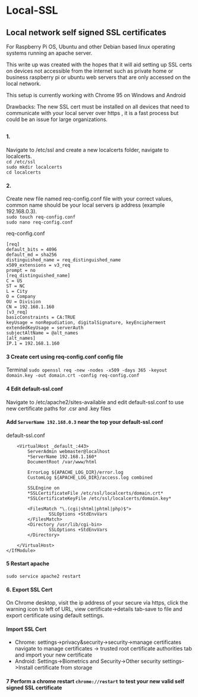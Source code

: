 # Local-SSL
## Local network self signed SSL certificates  
For Raspberry Pi OS, Ubuntu and other Debian based linux operating systems running an apache server.  

This write up was created with the hopes that it will aid setting up SSL certs on devices not accessible from the internet such as private home or business raspberry pi or ubuntu web servers that are only accessed on the local network.

This setup is currently working with Chrome 95 on Windows and Android

Drawbacks: The new SSL cert must be installed on all devices that need to communicate with your local server over https , it is a fast process but could be an issue for large organizations. 
##

#### 1. 
Navigate to /etc/ssl and create a new localcerts folder, navigate to localcerts.  
`cd /etc/ssl`  
`sudo mkdir localcerts`  
`cd localcerts`

#### 2. 
Create new file named req-config.conf file with your correct values, common name should be your local servers ip address (example 192.168.0.3).  
`sudo touch req-config.conf`  
`sudo nano req-config.conf`

req-config.conf  
```
[req]  
default_bits = 4096  
default_md = sha256  
distinguished_name = req_distinguished_name
x509_extensions = v3_req
prompt = no
[req_distinguished_name]
C = US
ST = NC
L = City
O = Company
OU = Division
CN = 192.168.1.160
[v3_req]
basicConstraints = CA:TRUE
keyUsage = nonRepudiation, digitalSignature, keyEncipherment
extendedKeyUsage = serverAuth
subjectAltName = @alt_names
[alt_names]
IP.1 = 192.168.1.160
```
  
#### 3 Create cert using req-config.conf config file
Terminal 
`sudo openssl req -new -nodes -x509 -days 365 -keyout domain.key -out domain.crt -config req-config.conf`

#### 4 Edit default-ssl.conf
Navigate to /etc/apache2/sites-available and edit default-ssl.conf to use new certificate paths for .csr and .key files
#### Add `ServerName 192.168.0.3` near the top your default-ssl.conf

default-ssl.conf
```<IfModule mod_ssl.c>
	<VirtualHost _default_:443>
		ServerAdmin webmaster@localhost
		*ServerName 192.168.1.160*
		DocumentRoot /var/www/html
    
		ErrorLog ${APACHE_LOG_DIR}/error.log
		CustomLog ${APACHE_LOG_DIR}/access.log combined

		SSLEngine on
		*SSLCertificateFile /etc/ssl/localcerts/domain.crt*
		*SSLCertificateKeyFile /etc/ssl/localcerts/domain.key*		

		<FilesMatch "\.(cgi|shtml|phtml|php)$">
				SSLOptions +StdEnvVars
		</FilesMatch>
		<Directory /usr/lib/cgi-bin>
				SSLOptions +StdEnvVars
		</Directory>

	</VirtualHost>
</IfModule>
```

#### 5 Restart apache  
`sudo service apache2 restart`

#### 6. Export SSL Cert
On Chrome desktop, visit the ip address of your secure via https, click the warning icon to left of URL, view certificate->details tab-save to file and export certificate using default settings.

#### Import SSL Cert
 - Chrome: settings->privacy&security->security->manage certificates navigate to manage certificates -> trusted root certificate authorities tab and import your new certificate
 - Android: Settings->Biometrics and Security->Other security settings->Install certificate from storage 

#### 7 Perform a chrome restart `chrome://restart` to test your new valid self signed SSL certificate
